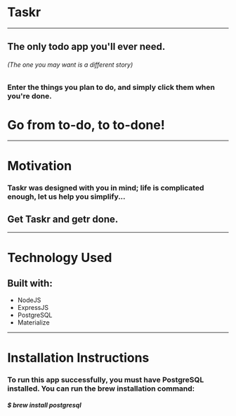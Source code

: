 # Taskr
***
## The only todo app you'll ever need.
###### (The one you may want is a different story)
### Enter the things you plan to do, and simply click them when you're done. 
# Go from to-do, to to-done!

***
# Motivation
### Taskr was designed with you in mind; life is complicated enough, let us help you simplify...
## Get Taskr and getr done.

***
# Technology Used
##  Built with:
 + NodeJS
 + ExpressJS
 + PostgreSQL 
 + Materialize
 
 ***
# Installation Instructions
### To run this app successfully, you must have PostgreSQL installed. You can run the brew installation command:
   ##### $ brew install postgresql



